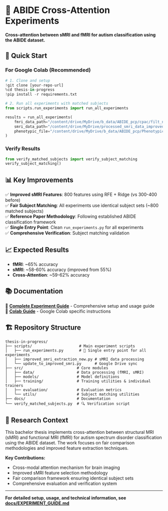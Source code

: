 # 🧠 ABIDE Cross-Attention Experiments

**Cross-attention between sMRI and fMRI for autism classification using the ABIDE dataset.**

## 🚀 Quick Start

### For Google Colab (Recommended)
```python
# 1. Clone and setup
!git clone [your-repo-url]
%cd thesis-in-progress
!pip install -r requirements.txt

# 2. Run all experiments with matched subjects
from scripts.run_experiments import run_all_experiments

results = run_all_experiments(
    fmri_data_path="/content/drive/MyDrive/b_data/ABIDE_pcp/cpac/filt_noglobal/rois_cc200",
    smri_data_path="/content/drive/MyDrive/processed_smri_data_improved", 
    phenotypic_file="/content/drive/MyDrive/b_data/ABIDE_pcp/Phenotypic_V1_0b_preprocessed1.csv"
)
```

### Verify Results
```python
from verify_matched_subjects import verify_subject_matching
verify_subject_matching()
```

## 📊 Key Improvements

✅ **Improved sMRI Features**: 800 features using RFE + Ridge (vs 300-400 before)  
✅ **Fair Subject Matching**: All experiments use identical subject sets (~800 matched subjects)  
✅ **Reference Paper Methodology**: Following established ABIDE classification framework  
✅ **Single Entry Point**: Clean `run_experiments.py` for all experiments  
✅ **Comprehensive Verification**: Subject matching validation  

## 📈 Expected Results

- **fMRI**: ~65% accuracy
- **sMRI**: ~58-60% accuracy (improved from 55%)
- **Cross-Attention**: ~59-62% accuracy

## 📚 Documentation

📖 **[Complete Experiment Guide](docs/EXPERIMENT_GUIDE.md)** - Comprehensive setup and usage guide  
📄 **[Colab Guide](COLAB_GUIDE.md)** - Google Colab specific instructions  

## 🏗️ Repository Structure

```
thesis-in-progress/
├── scripts/                     # Main experiment scripts
│   ├── run_experiments.py       # 🎯 Single entry point for all experiments
│   ├── improved_smri_extraction_new.py # sMRI data processing
│   └── update_to_improved_smri.py      # Google Drive sync
├── src/                        # Core modules
│   ├── data/                   # Data processing (fMRI, sMRI)
│   ├── models/                 # Model definitions
│   ├── training/               # Training utilities & individual trainers
│   ├── evaluation/             # Evaluation metrics
│   └── utils/                  # Subject matching utilities
├── docs/                       # Documentation
└── verify_matched_subjects.py  # 🔍 Verification script
```

## 🔬 Research Context

This bachelor thesis implements cross-attention between structural MRI (sMRI) and functional MRI (fMRI) for autism spectrum disorder classification using the ABIDE dataset. The work focuses on fair comparison methodologies and improved feature extraction techniques.

**Key Contributions:**
- Cross-modal attention mechanism for brain imaging
- Improved sMRI feature selection methodology
- Fair comparison framework ensuring identical subject sets
- Comprehensive evaluation and verification system

---

**For detailed setup, usage, and technical information, see [docs/EXPERIMENT_GUIDE.md](docs/EXPERIMENT_GUIDE.md)**